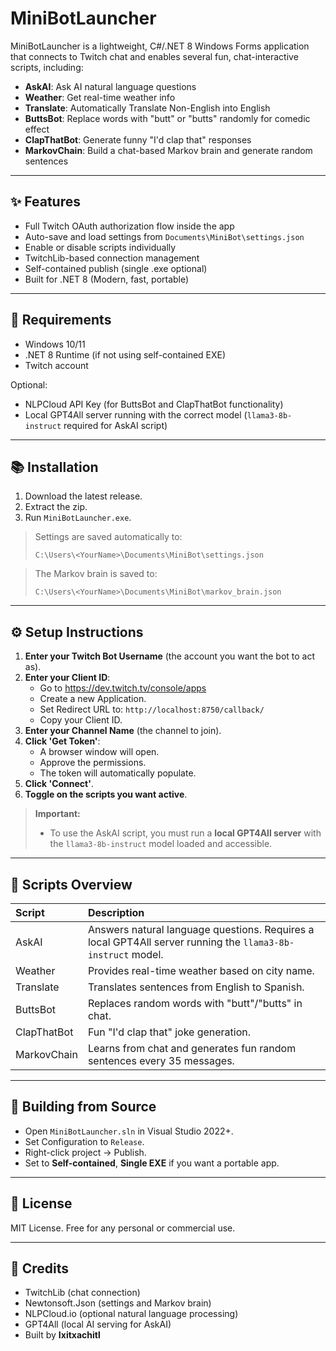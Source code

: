 # MiniBotLauncher

MiniBotLauncher is a lightweight, C#/.NET 8 Windows Forms application that connects to Twitch chat and enables several fun, chat-interactive scripts, including:

- **AskAI**: Ask AI natural language questions
- **Weather**: Get real-time weather info
- **Translate**: Automatically Translate Non-English into English
- **ButtsBot**: Replace words with "butt" or "butts" randomly for comedic effect
- **ClapThatBot**: Generate funny "I'd clap that" responses
- **MarkovChain**: Build a chat-based Markov brain and generate random sentences

---

## ✨ Features

- Full Twitch OAuth authorization flow inside the app
- Auto-save and load settings from `Documents\MiniBot\settings.json`
- Enable or disable scripts individually
- TwitchLib-based connection management
- Self-contained publish (single .exe optional)
- Built for .NET 8 (Modern, fast, portable)

---

## 💪 Requirements

- Windows 10/11
- .NET 8 Runtime (if not using self-contained EXE)
- Twitch account

Optional:
- NLPCloud API Key (for ButtsBot and ClapThatBot functionality)
- Local GPT4All server running with the correct model (`llama3-8b-instruct` required for AskAI script)

---

## 📚 Installation

1. Download the latest release.
2. Extract the zip.
3. Run `MiniBotLauncher.exe`.

> Settings are saved automatically to:
>
> `C:\Users\<YourName>\Documents\MiniBot\settings.json`

> The Markov brain is saved to:
>
> `C:\Users\<YourName>\Documents\MiniBot\markov_brain.json`

---

## ⚙️ Setup Instructions

1. **Enter your Twitch Bot Username** (the account you want the bot to act as).
2. **Enter your Client ID**:
   - Go to https://dev.twitch.tv/console/apps
   - Create a new Application.
   - Set Redirect URL to: `http://localhost:8750/callback/`
   - Copy your Client ID.
3. **Enter your Channel Name** (the channel to join).
4. **Click 'Get Token'**:
   - A browser window will open.
   - Approve the permissions.
   - The token will automatically populate.
5. **Click 'Connect'**.
6. **Toggle on the scripts you want active**.

> **Important:**
> - To use the AskAI script, you must run a **local GPT4All server** with the `llama3-8b-instruct` model loaded and accessible.

---

## 🔹 Scripts Overview

| Script | Description |
|:---|:---|
| AskAI | Answers natural language questions. Requires a local GPT4All server running the `llama3-8b-instruct` model. |
| Weather | Provides real-time weather based on city name. |
| Translate | Translates sentences from English to Spanish. |
| ButtsBot | Replaces random words with "butt"/"butts" in chat. |
| ClapThatBot | Fun "I'd clap that" joke generation. |
| MarkovChain | Learns from chat and generates fun random sentences every 35 messages. |

---

## 🚀 Building from Source

- Open `MiniBotLauncher.sln` in Visual Studio 2022+.
- Set Configuration to `Release`.
- Right-click project → Publish.
- Set to **Self-contained**, **Single EXE** if you want a portable app.

---

## 📄 License

MIT License. Free for any personal or commercial use.

---

## 🚀 Credits

- TwitchLib (chat connection)
- Newtonsoft.Json (settings and Markov brain)
- NLPCloud.io (optional natural language processing)
- GPT4All (local AI serving for AskAI)
- Built by **Ixitxachitl**
